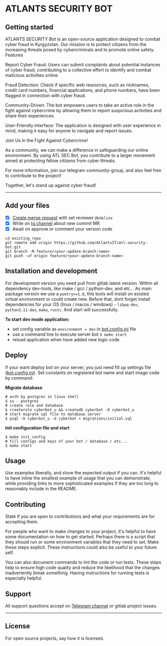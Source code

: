 # ATLANTS SECURITY BOT


## Getting started
ATLANTS SECURITY Bot is an open-source application designed to combat cyber fraud in Kyrgyzstan. Our mission is to protect citizens from the increasing threats posed by cybercriminals and to promote online safety.
Features

Report Cyber Fraud: Users can submit complaints about potential instances of cyber fraud, contributing to a collective effort to identify and combat malicious activities online.

Fraud Detection: Check if specific web resources, such as nicknames, credit card numbers, financial applications, and phone numbers, have been flagged in connection with cyber fraud.

Community-Driven: The bot empowers users to take an active role in the fight against cybercrime by allowing them to report suspicious activities and share their experiences.

User-Friendly Interface: The application is designed with user experience in mind, making it easy for anyone to navigate and report issues.

Join Us in the Fight Against Cybercrime!

As a community, we can make a difference in safeguarding our online environment. By using ATL SEC Bot, you contribute to a larger movement aimed at protecting fellow citizens from cyber threats.

For more information, join our telegram community-group, and also feel free to contribute to the project!

Together, let's stand up against cyber fraud!

***

## Add your files

- [x] [Create merge request](https://github.com/AtlantsIT/atl-security-bot/pulls) with set reviewer `@kdelinx`
- [x] Write on [tg channel](https://t.me/+ztaJjDEotH5hZTQ9) about new commit MR
- [x] Await on approve or comment your version code

```
cd existing_repo
git remote add origin https://github.com/AtlantsIT/atl-security-bot.git
git branch -M feature/<your-update-branch-name>
git push -uf origin feature/<your-update-branch-name>
```

## Installation and development
For development version you need pull from gitlab latest version. Within all dependency dev-tools, like make / gcc / python-dev, and etc... As main package version we use a `poetry>=1.8`, this tools will install on existed virtual environment or could create new. Before that, dont forget install dependencies for your OS (linux / macos / windows) - `libpq-dev`, `python3.11-dev`, `make`, `rustc`. And start will successfully.

**To start dev mode application:**
- set config variable as `environment = dev` in [bot.config.ini](bot.config.ini) file 
- use a command line to execute server bot `$ make start`
- reload application when have added new logic code


## Deploy

If your want deploy bot on your server, you just need fill up settings file ([bot.config.ini](bot.config.ini)). 
Set constants on registered bot name and start image code by command:

**Migrate database**
```shell
# auth by postgres in linux shell
$ su - postgres
# create role and database
$ createrole cyberbot_u && createdb cyberbot -O cyberbot_u
# start migrate sql file to database server
$ psql -U cyberbot_u -d cyberbot < migrations/initial.sql
```

**Init configuration file and start**
```shell
$ make init_config
# fill configs and keys of your bot / database / etc...
$ make start
```

## Usage
Use examples liberally, and show the expected output if you can. It's helpful to have inline the smallest example of usage that you can demonstrate, while providing links to more sophisticated examples if they are too long to reasonably include in the README.

## Contributing
State if you are open to contributions and what your requirements are for accepting them.

For people who want to make changes to your project, it's helpful to have some documentation on how to get started. Perhaps there is a script that they should run or some environment variables that they need to set. Make these steps explicit. These instructions could also be useful to your future self.

You can also document commands to lint the code or run tests. These steps help to ensure high code quality and reduce the likelihood that the changes inadvertently break something. Having instructions for running tests is especially helpful.

## Support
All support questions accept on [Telegram channel](https://t.me/+ztaJjDEotH5hZTQ9) or gitlab project issues.

***

## License
For open source projects, say how it is licensed.
